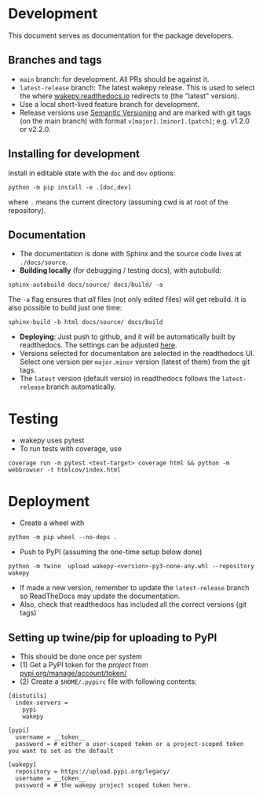 # Development

This document serves as documentation for the package developers.

## Branches and tags


- `main` branch: for development. All PRs should be against it. 
- `latest-release` branch: The latest wakepy release. This is used to select the where [wakepy.readthedocs.io](https://wakepy.readthedocs.io/) redirects to (the "latest" version). 
- Use a local short-lived feature branch for development.
- Release versions use [Semantic Versioning](https://semver.org/) and are marked with git tags (on the main branch) with format `v[major].[minor].[patch]`; e.g. v1.2.0 or v2.2.0.


## Installing for development

Install in editable state with the `doc` and `dev` options:
```
python -m pip install -e .[doc,dev]
```

where `.` means the current directory (assuming cwd is at root of the repository).

## Documentation

- The documentation is done with Sphinx and the source code lives at 
 `./docs/source`.
- **Building locally** (for debugging / testing docs), with autobuild:

```
sphinx-autobuild docs/source/ docs/build/ -a
```

The `-a` flag ensures that *all* files (not only edited files) will get rebuild. It is also possible to build just one time:
```
sphinx-build -b html docs/source/ docs/build
```
- **Deploying**: Just push to github, and it will be automatically built by readthedocs. The settings can be adjusted [here](https://readthedocs.org/dashboard).
- Versions selected for documentation are selected in the readthedocs UI. Select one version per `major.minor` version (latest of them) from the git tags. 
- The `latest` version (default versio) in readthedocs follows the `latest-release` branch automatically.
  



# Testing 

- wakepy uses pytest
- To run tests with coverage, use

```
coverage run -m pytest <test-target> coverage html && python -m webbrowser -t htmlcov/index.html 
```


# Deployment

- Create a wheel with

```
python -m pip wheel --no-deps .
```
- Push to PyPI  (assuming the one-time setup below done)
```
python -m twine  upload wakepy-<version>-py3-none-any.whl --repository wakepy
```
- If made a new version, remember to update the `latest-release` branch so ReadTheDocs may update the documentation. 
- Also, check that readthedocs has included all the correct versions (git tags)


## Setting up twine/pip for uploading to PyPI
- This should be done once per system
- (1) Get a PyPI token for the *project* from [pypi.org/manage/account/token/](https://pypi.org/manage/account/token/) 
- (2) Create a `$HOME/.pypirc` file with following contents:

```
[distutils]
  index-servers =
    pypi
    wakepy

[pypi]
  username = __token__
  password = # either a user-scoped token or a project-scoped token you want to set as the default

[wakepy]
  repository = https://upload.pypi.org/legacy/
  username = __token__
  password = # the wakepy project scoped token here.
```
